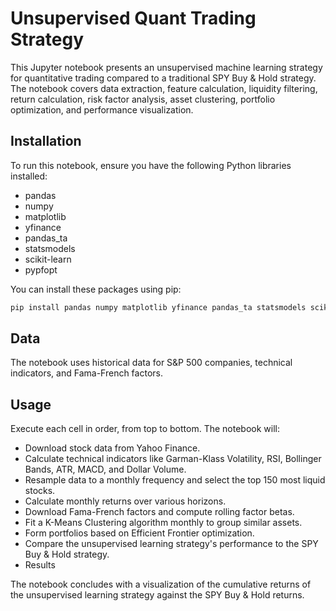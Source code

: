 # Unsupervised Quant Trading Strategy

This Jupyter notebook presents an unsupervised machine learning strategy for quantitative trading compared to a traditional SPY Buy & Hold strategy. The notebook covers data extraction, feature calculation, liquidity filtering, return calculation, risk factor analysis, asset clustering, portfolio optimization, and performance visualization.

## Installation

To run this notebook, ensure you have the following Python libraries installed:
- pandas
- numpy
- matplotlib
- yfinance
- pandas_ta
- statsmodels
- scikit-learn
- pypfopt

You can install these packages using pip:
```bash
pip install pandas numpy matplotlib yfinance pandas_ta statsmodels scikit-learn pypfopt
```
## Data
The notebook uses historical data for S&P 500 companies, technical indicators, and Fama-French factors.

## Usage
Execute each cell in order, from top to bottom. The notebook will:

- Download stock data from Yahoo Finance.
- Calculate technical indicators like Garman-Klass Volatility, RSI, Bollinger Bands, ATR, MACD, and Dollar Volume.
- Resample data to a monthly frequency and select the top 150 most liquid stocks.
- Calculate monthly returns over various horizons.
- Download Fama-French factors and compute rolling factor betas.
- Fit a K-Means Clustering algorithm monthly to group similar assets.
- Form portfolios based on Efficient Frontier optimization.
- Compare the unsupervised learning strategy's performance to the SPY Buy & Hold strategy.
- Results

The notebook concludes with a visualization of the cumulative returns of the unsupervised learning strategy against the SPY Buy & Hold returns.

